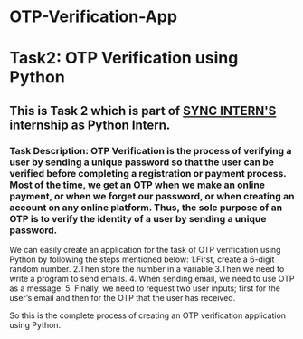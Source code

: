 # OTP-Verification-App
# Task2: OTP Verification using Python

## This is Task 2 which is part of [SYNC INTERN'S](https://www.linkedin.com/company/syncinterns/) internship as Python Intern. 

### Task Description: OTP Verification is the process of verifying a user by sending a unique password so that the user can be verified before completing a registration or payment process. Most of the time, we get an OTP when we make an online payment, or when we forget our password, or when creating an account on any online platform. Thus, the sole purpose of an OTP is to verify the identity of a user by sending a unique password. 

We can easily create an application for the task of OTP verification using Python by following the steps mentioned below: 
  1.First, create a 6-digit random number. 
  2.Then store the number in a variable 
  3.Then we need to write a program to send emails.
  4. When sending email, we need to use OTP as a message.
  5. Finally, we need to request two user inputs; first for the user’s email and then for the OTP that the user has received. 

So this is the complete process of creating an OTP verification application using Python.
